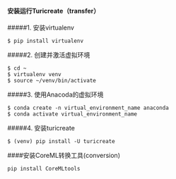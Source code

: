 #### 安装运行Turicreate（transfer）

#####1. 安装virtualenv

```
$ pip install virtualenv

```


#####2. 创建并激活虚拟环境

```
$ cd ~
$ virtualenv venv
$ source ~/venv/bin/activate
```

#####3. 使用Anacoda的虚拟环境

```
$ conda create -n virtual_environment_name anaconda
$ conda activate virtual_environment_name
```


#####4. 安装turicreate

```
$ (venv) pip install -U turicreate

```

####安装CoreML转换工具(conversion)

```
pip install CoreMLtools
```